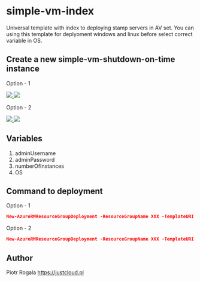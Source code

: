 # simple-vm-index

Universal template with index to deploying stamp servers in AV set. You can using this template for deplyoment windows and linux before select correct variable in OS.

## Create a new simple-vm-shutdown-on-time instance
Option - 1

<a href="https://portal.azure.com/#create/Microsoft.Template/uri/https%3A%2F%2Fraw.githubusercontent.com%2FRogalaPiotr%2FJustCloudPublic%2Fmaster%2Fsimple-vm-index%2Fazuredeploy-1.json" target="_blank">
    <img src="http://azuredeploy.net/deploybutton.png"/>
</a>
<a href="http://armviz.io/#/?load=https://raw.githubusercontent.com/RogalaPiotr/JustCloudPublic/master/simple-vm-index/azuredeploy.json" target="_blank">
    <img src="http://armviz.io/visualizebutton.png"/>
</a>

Option - 2

<a href="https://portal.azure.com/#create/Microsoft.Template/uri/https%3A%2F%2Fraw.githubusercontent.com%2FRogalaPiotr%2FJustCloudPublic%2Fmaster%2Fsimple-vm-index%2Fazuredeploy-2.json" target="_blank">
    <img src="http://azuredeploy.net/deploybutton.png"/>
</a>
<a href="http://armviz.io/#/?load=https://raw.githubusercontent.com/RogalaPiotr/JustCloudPublic/master/simple-vm-index/azuredeploy.json" target="_blank">
    <img src="http://armviz.io/visualizebutton.png"/>
</a>

## Variables
1. adminUsername
2. adminPassword
3. numberOfInstances
4. OS

## Command to deployment
Option - 1
```json
New-AzureRMResourceGroupDeployment -ResourceGroupName XXX -TemplateURI "https://raw.githubusercontent.com/RogalaPiotr/JustCloudPublic/master/simple-vm-index/azuredeploy-1.json" -adminUsername XXX -adminPassword XXX -vmName XXX
```
Option - 2
```json
New-AzureRMResourceGroupDeployment -ResourceGroupName XXX -TemplateURI "https://raw.githubusercontent.com/RogalaPiotr/JustCloudPublic/master/simple-vm-index/azuredeploy-2.json" -adminUsername XXX -adminPassword XXX -vmName XXX
```

## Author
Piotr Rogala
https://justcloud.pl
